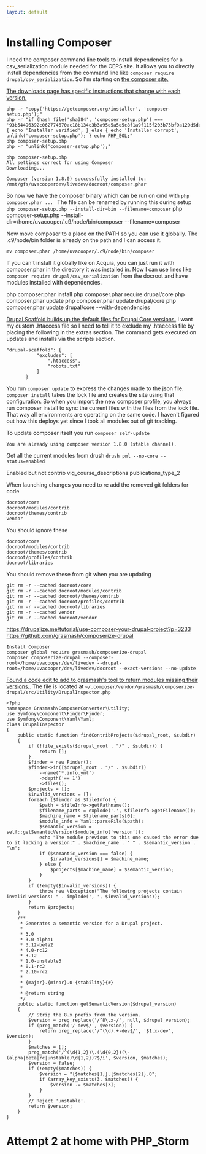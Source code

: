 ```yaml
---
layout: default
---
```


# Installing Composer

I need the composer command line tools to install dependencies for a csv_serialization module needed for the CEPS site. It allows you to directly install dependencies from the command line like `composer require drupal/csv_serialization`. So I'm starting on [the composer site.](https://getcomposer.org/doc/00-intro.md)

[The downloads page has specific instructions that change with each version.](https://getcomposer.org/download/)

```
php -r "copy('https://getcomposer.org/installer', 'composer-setup.php');"
php -r "if (hash_file('sha384', 'composer-setup.php') === '93b54496392c062774670ac18b134c3b3a95e5a5e5c8f1a9f115f203b75bf9a129d5daa8ba6a13e2cc8a1da0806388a8') { echo 'Installer verified'; } else { echo 'Installer corrupt'; unlink('composer-setup.php'); } echo PHP_EOL;"
php composer-setup.php
php -r "unlink('composer-setup.php');"
```

```
php composer-setup.php
All settings correct for using Composer
Downloading...

Composer (version 1.8.0) successfully installed to: /mnt/gfs/uvacooperdev/livedev/docroot/composer.phar
```
So now we have the composer binary which can be run on cmd with `php composer.phar ... ` The file can be renamed by running this during setup `php composer-setup.php --install-dir=bin --filename=composer`
php composer-setup.php --install-dir=/home/uvacooper/.c9/node/bin/composer --filename=composer

Now move composer to a place on the PATH so you can use it globally. The .c9/node/bin folder is already on the path and I can access it.
 ```
 mv composer.phar /home/uvacooper/.c9/node/bin/composer
 ```

 If you can't install it globally like on Acquia, you can just run it with composer.phar in the directory it was installed in.
 Now I can use lines like `composer require drupal/csv_serialization` from the docroot and have modules installed with dependencies.

 php composer.phar install
 php composer.phar require drupal/core
 php composer.phar update
 php composer.phar update drupal/core
 php composer.phar update drupal/core --with-dependencies

 [Drupal Scaffold builds up the default files for Drupal Core versions.](https://github.com/drupal-composer/drupal-scaffold) I want my custom .htaccess file so I need to tell it to exclude my .htaccess file by placing the following in  the extras section. The command gets executed on updates and installs via the scripts section.

 ```
 "drupal-scaffold": {
            "excludes": [
                ".htaccess",
                "robots.txt"
            ]
        }
```

You run `composer update` to express the changes made to the json file. `composer install` takes the lock file and creates the site using that configuration. So when you import the new composer profile, you always run composer install to sync the current files with the files from the lock file. That way all environments are operating on the same code. I haven't figured out how this deploys yet since I took all modules out of git tracking.

To update composer itself you run `composer self-update`

```
You are already using composer version 1.8.0 (stable channel).
```

Get all the current modules from drush `drush pml --no-core --status=enabled`

Enabled but not contrib
vig_course_descriptions
publications_type_2

When launching changes you need to re add the removed git folders for code

```
docroot/core
docroot/modules/contrib
docroot/themes/contrib
vendor
```

You should ignore these
```
docroot/core
docroot/modules/contrib
docroot/themes/contrib
docroot/profiles/contrib
docroot/libraries
```

You should remove these from git when you are updating

```
git rm -r --cached docroot/core
git rm -r --cached docroot/modules/contrib
git rm -r --cached docroot/themes/contrib
git rm -r --cached docroot/profiles/contrib
git rm -r --cached docroot/libraries
git rm -r --cached vendor
git rm -r --cached docroot/vendor
```

https://drupalize.me/tutorial/use-composer-your-drupal-project?p=3233
https://github.com/grasmash/composerize-drupal


```
Install Composer
composer global require grasmash/composerize-drupal
composer composerize-drupal --composer-root=/home/uvacooper/dev/livedev --drupal-root=/home/uvacooper/dev/livedev/docroot --exact-versions --no-update
```

[Found a code edit to add to grasmash's tool to return modules missing their versions.](https://github.com/grasmash/composerize-drupal/pull/8/commits/595d0fe1a233e8f751027f372242994939529c70). The file is located at `~/.composer/vendor/grasmash/composerize-drupal/src/Utility/DrupalInspector.php`

```
<?php
namespace Grasmash\ComposerConverter\Utility;
use Symfony\Component\Finder\Finder;
use Symfony\Component\Yaml\Yaml;
class DrupalInspector
{
    public static function findContribProjects($drupal_root, $subdir)
    {
        if (!file_exists($drupal_root . "/" . $subdir)) {
            return [];
        }
        $finder = new Finder();
        $finder->in([$drupal_root . "/" . $subdir])
            ->name('*.info.yml')
            ->depth('== 1')
            ->files();
        $projects = [];
        $invalid_versions = [];
        foreach ($finder as $fileInfo) {
            $path = $fileInfo->getPathname();
            $filename_parts = explode('.', $fileInfo->getFilename());
            $machine_name = $filename_parts[0];
            $module_info = Yaml::parseFile($path);
            $semantic_version = self::getSemanticVersion($module_info['version']);
            echo "The module previous to this one caused the error due to it lacking a version:" . $machine_name . " " . $semantic_version . "\n";
            if ($semantic_version === false) {
                $invalid_versions[] = $machine_name;
            } else {
                $projects[$machine_name] = $semantic_version;
            }
        }
        if (!empty($invalid_versions)) {
            throw new \Exception("The following projects contain invalid versions: " . implode(', ', $invalid_versions));
        }
        return $projects;
    }
    /**
     * Generates a semantic version for a Drupal project.
     *
     * 3.0
     * 3.0-alpha1
     * 3.12-beta2
     * 4.0-rc12
     * 3.12
     * 1.0-unstable3
     * 0.1-rc2
     * 2.10-rc2
     *
     * {major}.{minor}.0-{stability}{#}
     *
     * @return string
     */
    public static function getSemanticVersion($drupal_version)
    {
        // Strip the 8.x prefix from the version.
        $version = preg_replace('/^8\.x-/', null, $drupal_version);
        if (preg_match('/-dev$/', $version)) {
            return preg_replace('/^(\d).+-dev$/', '$1.x-dev', $version);
        }
        $matches = [];
        preg_match('/^(\d{1,2})\.(\d{0,2})(\-(alpha|beta|rc|unstable)\d{1,2})?$/i', $version, $matches);
        $version = false;
        if (!empty($matches)) {
            $version = "{$matches[1]}.{$matches[2]}.0";
            if (array_key_exists(3, $matches)) {
                $version .= $matches[3];
            }
        }
        // Reject 'unstable'.
        return $version;
    }
}
```


# Attempt 2 at home with PHP_Storm
